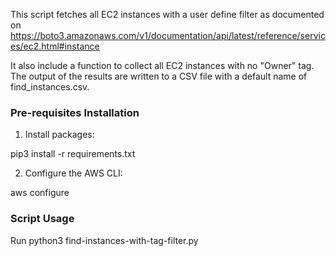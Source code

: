 This script fetches all EC2 instances with a user define filter as documented on https://boto3.amazonaws.com/v1/documentation/api/latest/reference/services/ec2.html#instance

It also include a function to collect all EC2 instances with no "Owner" tag. The output of the results are written to a CSV file with a default name of find_instances.csv.

### Pre-requisites Installation

1. Install packages:

pip3 install -r requirements.txt

2. Configure the AWS CLI:

aws configure

### Script Usage

Run python3 find-instances-with-tag-filter.py